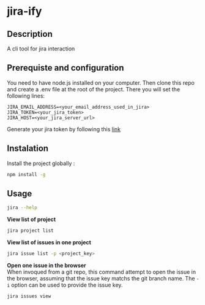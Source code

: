 # jira-ify

## Description
A cli tool for jira interaction

## Prerequiste and configuration
You need to have node.js installed on your computer.
Then clone this repo and create a .env file at the root of the project.
There you will set the following lines:

`JIRA_EMAIL_ADDRESS=<your_email_address_used_in_jira>`<br>
`JIRA_TOKEN=<your_jira_token>`<br>
`JIRA_HOST=<your_jira_server_url>`

Generate your jira token by following this [link](https://id.atlassian.com/manage-profile/security/api-tokens)

## Instalation

Install the project globally :

```bash
npm install -g
```
## Usage

```bash
jira --help
```                                                  

**View list of project**
```bash
jira project list
```
**View list of issues in one project**
```bash
jira issue list -p <project_key>
```
**Open one issue in the browser**<br>
When invoqued from a git repo, this command attempt to open the issue in the browser,
assuming that the issue key matchs the git branch name.
The `-i` option can be used to provide the issue key.
```bash
jira issues view
```


